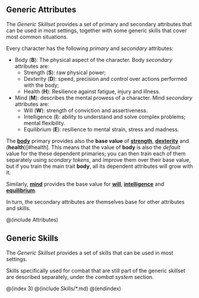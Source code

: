 ## Generic Attributes

The *Generic Skillset* provides a set of primary and secondary 
attributes that can be used in most settings, together with some
generic skills that cover most common situations.

Every character has the following *primary* and *secondary* attributes:

* Body (**B**): The physical aspect of the character. Body *secondary* attributes are:
  * Strength (**S**): raw physical power;
  * Dexterity (**D**): speed, precision and control over actions performed with the body;
  * Health (**H**): Resilience against fatigue, injury and illness.
* Mind (**M**): describes the mental prowess of a character. Mind *secondary* attributes are:
  * Will (**W**): strength of conviction and assertiveness.  
  * Intelligence (**I**): ability to understand and solve complex problems; mental flexibility.
  * Equilibrium (**E**): resilience to mental strain, stress and madness.

The [**body**](#body) primary provides also the **base value** of 
[**strength**](#strength), [**dexterity**](#dexterity) and (**health**)[#health]. This means that
the value of **body** is also the *default* value for the these dependent primaries; you can
then train each of them separately using *scondary tokens*, and improve them over their base
value, but if you train the main trait **body**, all its dependent attributes will grow with it.

Similarly, [**mind**](#mind) provides the base value for [**will**](#will), [**intelligence**](#intelligence) and [**equilibrium**](#equilibrium).

In turn, the secondary attributes are themselves base for other attributes and skills.

@(include Attributes)

## Generic Skills
The *Generic Skillset* provides a set of skills that can be used in most settings.

Skills specifically used for combat that are still part of the generic
skillset are described separately, under the *combat system* section.


@(index 3)
@(include Skills/*.md)
@(endindex)
